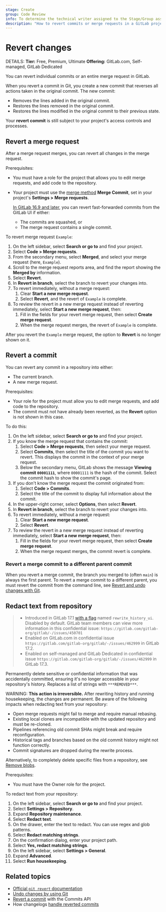 ```yaml
---
stage: Create
group: Code Review
info: To determine the technical writer assigned to the Stage/Group associated with this page, see https://handbook.gitlab.com/handbook/product/ux/technical-writing/#assignments
description: "How to revert commits or merge requests in a GitLab project."
---
```


# Revert changes

DETAILS:
**Tier:** Free, Premium, Ultimate
**Offering:** GitLab.com, Self-managed, GitLab Dedicated

You can revert individual commits or an entire merge request in GitLab.

When you revert a commit in Git, you create a new commit that reverses all actions
taken in the original commit. The new commit:

- Removes the lines added in the original commit.
- Restores the lines removed in the original commit.
- Restores the lines modified in the original commit to their previous state.

Your **revert commit** is still subject to your project's access controls and processes.

## Revert a merge request

After a merge request merges, you can revert all changes in the merge request.

Prerequisites:

- You must have a role for the project that allows you to edit merge requests, and add
  code to the repository.
- Your project must use the [merge method](methods/index.md#fast-forward-merge) **Merge Commit**,
  set in your project's **Settings > Merge requests**.

  [In GitLab 16.9 and later](https://gitlab.com/gitlab-org/gitlab/-/issues/22236), you can revert
  fast-forwarded commits from the GitLab UI if either:

  - The commits are squashed, or
  - The merge request contains a single commit.

To revert merge request `Example`:

1. On the left sidebar, select **Search or go to** and find your project.
1. Select **Code > Merge requests**.
1. From the secondary menu, select **Merged**, and select your merge request (here, `Example`).
1. Scroll to the merge request reports area, and find the report showing the
   **Merged by** information.
1. Select **Revert**.
1. In **Revert in branch**, select the branch to revert your changes into.
1. To revert immediately, without a merge request:
   1. Clear **Start a new merge request**.
   1. Select **Revert**, and the revert of `Example` is complete.
1. To review the revert in a new merge request instead of reverting immediately,
   select **Start a new merge request**, then:
   1. Fill in the fields for your revert merge request, then select **Create merge request**.
   1. When the merge request merges, the revert of `Example` is complete.

After you revert the `Example` merge request, the option to **Revert** is no longer shown on it.

## Revert a commit

You can revert any commit in a repository into either:

- The current branch.
- A new merge request.

Prerequisites:

- Your role for the project must allow you to edit merge requests, and add
  code to the repository.
- The commit must not have already been reverted, as the **Revert** option is not
  shown in this case.

To do this:

1. On the left sidebar, select **Search or go to** and find your project.
1. If you know the merge request that contains the commit:
   1. Select **Code > Merge requests**, then select your merge request.
   1. Select **Commits**, then select the title of the commit you want to revert.
      This displays the commit in the context of your merge request.
   1. Below the secondary menu, GitLab shows the message **Viewing commit `00001111`**,
      where `00001111` is the hash of the commit. Select the commit hash to show
      the commit's page.
1. If you don't know the merge request the commit originated from:
   1. Select **Code > Commits**.
   1. Select the title of the commit to display full information about the commit.
1. In the upper-right corner, select **Options**, then select **Revert**.
1. In **Revert in branch**, select the branch to revert your changes into.
1. To revert immediately, without a merge request:
   1. Clear **Start a new merge request**.
   1. Select **Revert**.
1. To review the revert in a new merge request instead of reverting immediately,
   select **Start a new merge request**, then:
   1. Fill in the fields for your revert merge request, then select **Create merge request**.
   1. When the merge request merges, the commit revert is complete.

### Revert a merge commit to a different parent commit

When you revert a merge commit, the branch you merged to (often `main`) is always the
first parent. To revert a merge commit to a different parent, you must revert the commit from
the command line, see [Revert and undo changes with Git](../../../topics/git/undo.md#revert-a-merge-commit-to-a-different-parent).

## Redact text from repository

> - Introduced in GitLab 17.1 [with a flag](../../../administration/feature_flags.md) named `rewrite_history_ui`. Disabled by default. GitLab team members can view more information in this confidential issue: `https://gitlab.com/gitlab-org/gitlab/-/issues/450701`
> - Enabled on GitLab.com in confidential issue `https://gitlab.com/gitlab-org/gitlab/-/issues/462999` in GitLab 17.2.
> - Enabled on self-managed and GitLab Dedicated in confidential issue `https://gitlab.com/gitlab-org/gitlab/-/issues/462999` in GitLab 17.3.

Permanently delete sensitive or confidential information that was accidentally committed, ensuring
it's no longer accessible in your repository's history.
Replaces a list of strings with `***REMOVED***`.

WARNING:
**This action is irreversible.**
After rewriting history and running housekeeping, the changes are permanent.
Be aware of the following impacts when redacting text from your repository:

- Open merge requests might fail to merge and require manual rebasing.
- Existing local clones are incompatible with the updated repository and must be re-cloned.
- Pipelines referencing old commit SHAs might break and require reconfiguration.
- Historical tags and branches based on the old commit history might not function correctly.
- Commit signatures are dropped during the rewrite process.

Alternatively, to completely delete specific files from a repository, see
[Remove blobs](../../../user/project/repository/repository_size.md#remove-files).

Prerequisites:

- You must have the Owner role for the project.

To redact text from your repository:

1. On the left sidebar, select **Search or go to** and find your project.
1. Select **Settings > Repository**.
1. Expand **Repository maintenance**.
1. Select **Redact text**.
1. On the drawer, enter the text to redact.
   You can use regex and glob patterns.
1. Select **Redact matching strings**.
1. On the confirmation dialog, enter your project path.
1. Select **Yes, redact matching strings**.
1. On the left sidebar, select **Settings > General**.
1. Expand **Advanced**.
1. Select **Run housekeeping**.

## Related topics

- [Official `git revert` documentation](https://git-scm.com/docs/git-revert)
- [Undo changes by using Git](../../../topics/git/undo.md)
- [Revert a commit](../../../api/commits.md#revert-a-commit) with the Commits API
- How changelogs [handle reverted commits](../changelogs.md#reverted-commit-handling)
